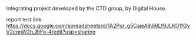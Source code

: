 Integrating project developed by the CTD group, by Digital House.

report test link: https://docs.google.com/spreadsheets/d/1A2Pqr_g5CajeA9Ji6Lf9JLKO1fGyV2cqnW2h_8tFo-4/edit?usp=sharing